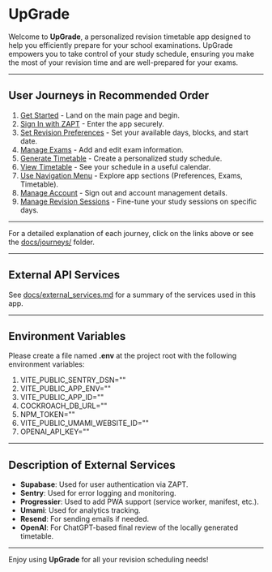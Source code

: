 # UpGrade

Welcome to **UpGrade**, a personalized revision timetable app designed to help you efficiently prepare for your school examinations. UpGrade empowers you to take control of your study schedule, ensuring you make the most of your revision time and are well-prepared for your exams.

---

## User Journeys in Recommended Order

1. [Get Started](docs/journeys/get-started.md) - Land on the main page and begin.  
2. [Sign In with ZAPT](docs/journeys/sign-in-with-zapt.md) - Enter the app securely.  
3. [Set Revision Preferences](docs/journeys/set-revision-preferences.md) - Set your available days, blocks, and start date.  
4. [Manage Exams](docs/journeys/manage-exams.md) - Add and edit exam information.  
5. [Generate Timetable](docs/journeys/generate-timetable.md) - Create a personalized study schedule.  
6. [View Timetable](docs/journeys/view-timetable.md) - See your schedule in a useful calendar.  
7. [Use Navigation Menu](docs/journeys/use-navigation-menu.md) - Explore app sections (Preferences, Exams, Timetable).  
8. [Manage Account](docs/journeys/manage-account.md) - Sign out and account management details.  
9. [Manage Revision Sessions](docs/journeys/manage-revision-sessions.md) - Fine-tune your study sessions on specific days.

---

For a detailed explanation of each journey, click on the links above or see the [docs/journeys/](docs/journeys/) folder.

---

## External API Services

See [docs/external_services.md](docs/external_services.md) for a summary of the services used in this app.

---

## Environment Variables

Please create a file named **.env** at the project root with the following environment variables:

1. VITE_PUBLIC_SENTRY_DSN="<Your Sentry DSN>"
2. VITE_PUBLIC_APP_ENV="<development or production>"
3. VITE_PUBLIC_APP_ID="<Your ZAPT App ID>"
4. COCKROACH_DB_URL="<Your CockroachDB URL>"
5. NPM_TOKEN="<Your NPM token if needed>"
6. VITE_PUBLIC_UMAMI_WEBSITE_ID="<Your Umami website ID>"
7. OPENAI_API_KEY="<Your OpenAI API Key>"

---

## Description of External Services

- **Supabase**: Used for user authentication via ZAPT.  
- **Sentry**: Used for error logging and monitoring.  
- **Progressier**: Used to add PWA support (service worker, manifest, etc.).  
- **Umami**: Used for analytics tracking.  
- **Resend**: For sending emails if needed.  
- **OpenAI**: For ChatGPT-based final review of the locally generated timetable.

---

Enjoy using **UpGrade** for all your revision scheduling needs!